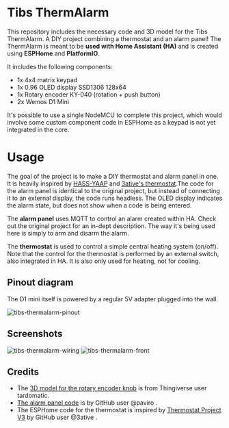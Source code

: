 # Tibs ThermAlarm
This repository includes the necessary code and 3D model for the Tibs ThermAlarm. A DIY project combining a thermostat and an alarm panel! The ThermAlarm is meant to be **used with Home Assistant (HA)** and is created using **ESPHome** and **PlatformIO**.

It includes the following components:
- 1x 4x4 matrix keypad
- 1x 0.96 OLED display SSD1306 128x64
- 1x Rotary encoder KY-040 (rotation + push button)
- 2x Wemos D1 Mini

It's possible to use a single NodeMCU to complete this project, which would involve some custom component code in ESPHome as a keypad is not yet integrated in the core.

# Usage
The goal of the project is to make a DIY thermostat and alarm panel in one. It is heavily inspired by [HASS-YAAP](https://github.com/paviro/HASS-YAAP) and [3ative's thermostat](https://github.com/3ative/thermostat-project-v3).The code for the alarm panel is identical to the original project, but instead of connecting it to an external display, the code runs headless. The OLED display indicates the alarm state, but does not show when a code is being entered.

The **alarm panel** uses MQTT to control an alarm created within HA. Check out the original project for an in-dept description. The way it's being used here is simply to arm and disarm the alarm.

The **thermostat** is used to control a simple central heating system (on/off). Note that the control for the thermostat is performed by an external switch, also integrated in HA. It is also only used for heating, not for cooling.

## Pinout diagram
The D1 mini itself is powered by a regular 5V adapter plugged into the wall.

![tibs-thermalarm-pinout](https://user-images.githubusercontent.com/45207725/192397898-814ff18a-ca77-42ee-82e9-7bd8cc70ea5c.png)


## Screenshots
![tibs-thermalarm-wiring](https://user-images.githubusercontent.com/45207725/192398211-86e45e32-7fc2-43e4-942f-7c82de3798de.png)
![tibs-thermalarm-front](https://user-images.githubusercontent.com/45207725/192398301-f4d7239a-c979-443a-ac46-957cadabbeb0.jpg)


## Credits

- The [3D model for the rotary encoder knob](https://www.thingiverse.com/thing:1283248) is from Thingiverse user tardomatic.
- [The alarm panel code](https://github.com/paviro/HASS-YAAP) is by GitHub user @paviro .
- The ESPHome code for the thermostat is inspired by [Thermostat Project V3](https://github.com/3ative/thermostat-project-v3) by GitHub user @3ative .
